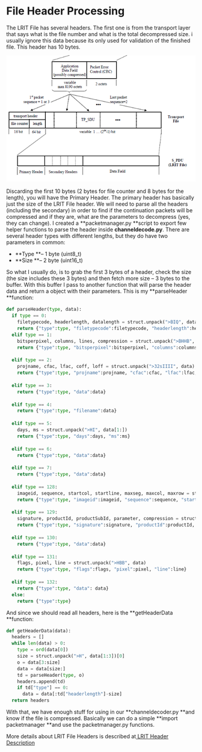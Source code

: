 # File Header Processing

The LRIT File has several headers. The first one is from the transport layer that says what is the file number and what is the total decompressed size. i usually ignore this data because its only used for validation of the finished file. This header has 10 bytes.

![](/assets/lrit-file.png)

Discarding the first 10 bytes \(2 bytes for file counter and 8 bytes for the length\), you will have the Primary Header. The primary header has basically just the size of the LRIT File header. We will need to parse all the headers \(including the secondary\) in order to find if the continuation packets will be compressed and if they are, what are the parameters to decompress \(yes, they can change\). I created a **packetmanager.py **script to export few helper functions to parse the header inside **channeldecode.py**. There are several header types with different lengths, but they do have two parameters in common:

* **Type **– 1 byte \(uint8\_t\)
* **Size **– 2 byte \(uint16\_t\)

So what I usually do, is to grab the first 3 bytes of a header, check the size \(the size includes these 3 bytes\) and then fetch more size – 3 bytes to the buffer. With this buffer I pass to another function that will parse the header data and return a object with their parameters. This is my **parseHeader **function:

```py
def parseHeader(type, data):
  if type == 0:
    filetypecode, headerlength, datalength = struct.unpack(">BIQ", data)
    return {"type":type, "filetypecode":filetypecode, "headerlength":headerlength, "datalength":datalength}
  elif type == 1:
    bitsperpixel, columns, lines, compression = struct.unpack(">BHHB", data)
    return {"type":type, "bitsperpixel":bitsperpixel, "columns":columns, "lines":lines, "compression":compression}

  elif type == 2:
    projname, cfac, lfac, coff, loff = struct.unpack(">32sIIII", data)
    return {"type":type, "projname":projname, "cfac":cfac, "lfac":lfac, "coff":coff, "loff":loff}

  elif type == 3:
    return {"type":type, "data":data}

  elif type == 4:
    return {"type":type, "filename":data}

  elif type == 5:
    days, ms = struct.unpack(">HI", data[1:])
    return {"type":type, "days":days, "ms":ms}

  elif type == 6:
    return {"type":type, "data":data}

  elif type == 7:
    return {"type":type, "data":data}

  elif type == 128:
    imageid, sequence, startcol, startline, maxseg, maxcol, maxrow = struct.unpack(">7H", data)
    return {"type":type, "imageid":imageid, "sequence":sequence, "startcol":startcol, "startline":startline, "maxseg":maxseg, "maxcol":maxcol, "maxrow":maxrow}

  elif type == 129:
    signature, productId, productSubId, parameter, compression = struct.unpack(">4sHHHB", data)
    return {"type":type, "signature":signature, "productId":productId, "productSubId":productSubId, "parameter":parameter, "compression":compression}

  elif type == 130:
    return {"type":type, "data":data}

  elif type == 131:
    flags, pixel, line = struct.unpack(">HBB", data)
    return {"type":type, "flags":flags, "pixel":pixel, "line":line}

  elif type == 132:
    return {"type":type, "data": data}
  else:
    return {"type":type}
```

And since we should read all headers, here is the **getHeaderData **function:

```py
def getHeaderData(data):
  headers = []
  while len(data) > 0:
    type = ord(data[0])
    size = struct.unpack(">H", data[1:3])[0]
    o = data[3:size]
    data = data[size:]
    td = parseHeader(type, o)
    headers.append(td)
    if td["type"] == 0:
      data = data[:td["headerlength"]-size]
  return headers
```

With that, we have enough stuff for using in our **channeldecoder.py **and know if the file is compressed. Basically we can do a simple **import packetmanager **and use the packetmanager.py functions.

More details about LRIT File Headers is described at[ LRIT Header Description](/file-types/lrit-header-description.md)

